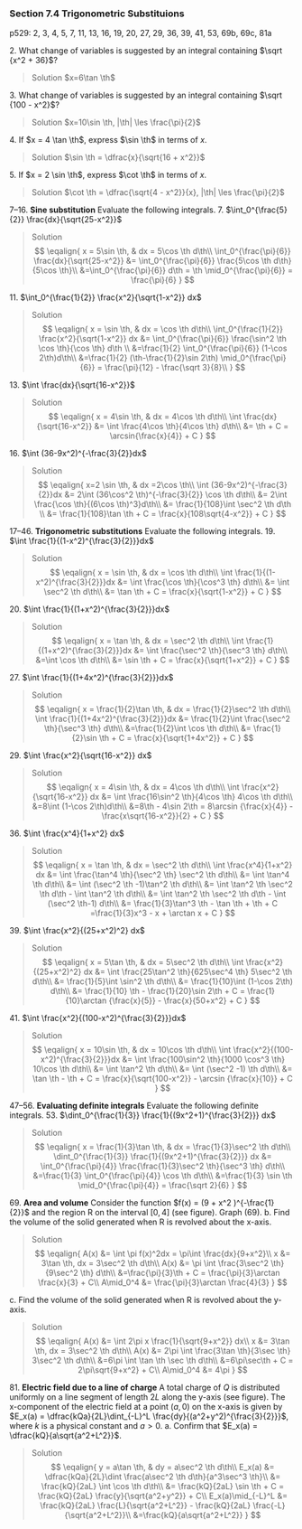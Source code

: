 ### Section 7.4 Trigonometric Substituions
p529: 2, 3, 4, 5, 7, 11, 13, 16, 19, 20, 27, 29, 36, 39, 41, 53, 69b, 69c, 81a

2\. What change of variables is suggested by an integral containing $\sqrt {x^2 + 36}$?
>Solution
$x=6\tan \th$

3\. What change of variables is suggested by an integral containing $\sqrt {100 - x^2}$?
>Solution
$x=10\sin \th, |\th| \les \frac{\pi}{2}$

4\. If $x = 4 \tan \th$, express $\sin \th$ in terms of $x$.
>Solution
$\sin \th = \dfrac{x}{\sqrt{16 + x^2}}$

5\. If $x = 2 \sin \th$, express $\cot \th$ in terms of $x$.
>Solution
$\cot \th = \dfrac{\sqrt{4 - x^2}}{x}, |\th| \les \frac{\pi}{2}$


7–16\. **Sine substitution** Evaluate the following integrals.
7\. $\int_0^{\frac{5}{2}} \frac{dx}{\sqrt{25-x^2}}$
>Solution
$$
\eqalign{
x = 5\sin \th, & dx = 5\cos \th d\th\\
\int_0^{\frac{\pi}{6}} \frac{dx}{\sqrt{25-x^2}} &= \int_0^{\frac{\pi}{6}} \frac{5\cos \th d\th}{5\cos \th}\\
&=\int_0^{\frac{\pi}{6}} d\th = \th \mid_0^{\frac{\pi}{6}} =  \frac{\pi}{6}
}
$$

11\. $\int_0^{\frac{1}{2}} \frac{x^2}{\sqrt{1-x^2}} dx$
>Solution
$$
\eqalign{
x = \sin \th, & dx = \cos \th d\th\\
\int_0^{\frac{1}{2}} \frac{x^2}{\sqrt{1-x^2}}  dx &= \int_0^{\frac{\pi}{6}} \frac{\sin^2 \th \cos \th}{\cos \th} d\th \\
&=\frac{1}{2} \int_0^{\frac{\pi}{6}} (1-\cos 2\th)d\th\\
&=\frac{1}{2} (\th-\frac{1}{2}\sin 2\th) \mid_0^{\frac{\pi}{6}} = \frac{\pi}{12} - \frac{\sqrt 3}{8}\\
}
$$

<!-- pagebreak -->
13\. $\int \frac{dx}{\sqrt{16-x^2}}$
>Solution
$$
\eqalign{
x = 4\sin \th, & dx = 4\cos \th d\th\\
\int \frac{dx}{\sqrt{16-x^2}} &= \int \frac{4\cos \th}{4\cos \th} d\th\\
&= \th + C = \arcsin{\frac{x}{4}} + C
}
$$

16\. $\int (36-9x^2)^{-\frac{3}{2}}dx$
>Solution
$$
\eqalign{
x=2 \sin \th, & dx =2\cos \th\\
\int (36-9x^2)^{-\frac{3}{2}}dx &= 2\int (36\cos^2 \th)^{-\frac{3}{2}} \cos \th d\th\\
&= 2\int \frac{\cos \th}{(6\cos \th)^3}d\th\\
&= \frac{1}{108}\int \sec^2 \th d\th \\
&= \frac{1}{108}\tan \th + C = \frac{x}{108\sqrt{4-x^2}} + C
}
$$

17–46\. **Trigonometric substitutions** Evaluate the following integrals.
19\. $\int \frac{1}{(1-x^2)^{\frac{3}{2}}}dx$
>Solution
$$
\eqalign{
x = \sin \th, & dx = \cos \th d\th\\
\int \frac{1}{(1-x^2)^{\frac{3}{2}}}dx &= \int \frac{\cos \th}{\cos^3 \th} d\th\\
&= \int \sec^2 \th d\th\\
&= \tan \th + C = \frac{x}{\sqrt{1-x^2}} + C
}
$$

20\. $\int \frac{1}{(1+x^2)^{\frac{3}{2}}}dx$
>Solution
$$
\eqalign{
x = \tan \th, & dx = \sec^2 \th d\th\\
\int \frac{1}{(1+x^2)^{\frac{3}{2}}}dx &= \int \frac{\sec^2 \th}{\sec^3 \th} d\th\\
&=\int \cos \th d\th\\
&= \sin \th + C = \frac{x}{\sqrt{1+x^2}} + C
}
$$

<!-- pagebreak -->
27\. $\int \frac{1}{(1+4x^2)^{\frac{3}{2}}}dx$
>Solution
$$
\eqalign{
x = \frac{1}{2}\tan \th, & dx = \frac{1}{2}\sec^2 \th d\th\\
\int \frac{1}{(1+4x^2)^{\frac{3}{2}}}dx &= \frac{1}{2}\int \frac{\sec^2 \th}{\sec^3 \th} d\th\\
&=\frac{1}{2}\int \cos \th d\th\\
&= \frac{1}{2}\sin \th + C = \frac{x}{\sqrt{1+4x^2}} + C
}
$$

29\. $\int \frac{x^2}{\sqrt{16-x^2}} dx$
>Solution
$$
\eqalign{
x = 4\sin \th, & dx = 4\cos \th d\th\\
\int \frac{x^2}{\sqrt{16-x^2}} dx &= \int \frac{16\sin^2 \th}{4\cos \th} 4\cos \th d\th\\
&=8\int (1-\cos 2\th)d\th\\
&=8\th - 4\sin 2\th = 8\arcsin {\frac{x}{4}} - \frac{x\sqrt{16-x^2}}{2} + C
}
$$

36\. $\int \frac{x^4}{1+x^2} dx$
>Solution
$$
\eqalign{
x = \tan \th, & dx = \sec^2 \th d\th\\
\int \frac{x^4}{1+x^2} dx &= \int \frac{\tan^4 \th}{\sec^2 \th} \sec^2 \th d\th\\
&= \int \tan^4 \th d\th\\
&= \int (\sec^2 \th -1)\tan^2 \th d\th\\
&= \int \tan^2 \th \sec^2 \th d\th - \int \tan^2 \th d\th\\
&= \int \tan^2 \th \sec^2 \th d\th - \int (\sec^2 \th-1) d\th\\
&= \frac{1}{3}\tan^3 \th - \tan \th + \th + C =\frac{1}{3}x^3 - x + \arctan x + C
}
$$

<!-- pagebreak -->
39\. $\int \frac{x^2}{(25+x^2)^2} dx$
>Solution
$$
\eqalign{
x = 5\tan \th, & dx = 5\sec^2 \th d\th\\
\int \frac{x^2}{(25+x^2)^2} dx &= \int \frac{25\tan^2 \th}{625\sec^4 \th} 5\sec^2 \th d\th\\
&= \frac{1}{5}\int \sin^2 \th d\th\\
&= \frac{1}{10}\int (1-\cos 2\th) d\th\\
&= \frac{1}{10} \th - \frac{1}{20}\sin 2\th + C = \frac{1}{10}\arctan {\frac{x}{5}} - \frac{x}{50+x^2} + C
}
$$

41\. $\int \frac{x^2}{(100-x^2)^{\frac{3}{2}}}dx$
>Solution
$$
\eqalign{
x = 10\sin \th, & dx = 10\cos \th d\th\\
\int \frac{x^2}{(100-x^2)^{\frac{3}{2}}}dx &= \int \frac{100\sin^2 \th}{1000 \cos^3 \th} 10\cos \th d\th\\
&= \int \tan^2 \th d\th\\
&= \int (\sec^2 -1) \th d\th\\
&= \tan \th - \th + C = \frac{x}{\sqrt{100-x^2}} - \arcsin {\frac{x}{10}} + C
}
$$

47–56\. **Evaluating definite integrals** Evaluate the following definite integrals.
53\. $\dint_0^{\frac{1}{3}} \frac{1}{(9x^2+1)^{\frac{3}{2}}} dx$
>Solution
$$
\eqalign{
x = \frac{1}{3}\tan \th, & dx = \frac{1}{3}\sec^2 \th d\th\\
\dint_0^{\frac{1}{3}} \frac{1}{(9x^2+1)^{\frac{3}{2}}} dx &= \int_0^{\frac{\pi}{4}} \frac{\frac{1}{3}\sec^2 \th}{\sec^3 \th} d\th\\
&=\frac{1}{3} \int_0^{\frac{\pi}{4}} \cos \th d\th\\
&=\frac{1}{3} \sin \th \mid_0^{\frac{\pi}{4}} = \frac{\sqrt 2}{6}
}
$$

<!-- pagebreak -->
69\. **Area and volume** Consider the function $f(x) = (9 + x^2 )^{-\frac{1}{2}}$ and the region R on the interval $[0, 4]$ (see figure). Graph (69).
b. Find the volume of the solid generated when R is revolved about the x-axis.
>Solution
$$
\eqalign{
A(x) &= \int \pi f(x)^2dx = \pi\int \frac{dx}{9+x^2}\\
x &= 3\tan \th, dx = 3\sec^2 \th d\th\\
A(x) &= \pi \int \frac{3\sec^2 \th}{9\sec^2 \th} d\th\\
&=\frac{\pi}{3}\th + C = \frac{\pi}{3}\arctan \frac{x}{3} + C\\
A\mid_0^4 &= \frac{\pi}{3}\arctan \frac{4}{3}
}
$$

c. Find the volume of the solid generated when R is revolved  about the y-axis.
>Solution
$$
\eqalign{
A(x) &= \int 2\pi x \frac{1}{\sqrt{9+x^2}} dx\\
x &= 3\tan \th, dx = 3\sec^2 \th d\th\\
A(x) &= 2\pi \int \frac{3\tan \th}{3\sec \th} 3\sec^2 \th d\th\\
&=6\pi \int \tan \th \sec \th d\th\\
&=6\pi\sec\th + C = 2\pi\sqrt{9+x^2} + C\\
A\mid_0^4 &= 4\pi
}
$$

81\. **Electric field due to a line of charge** A total charge of $Q$ is distributed uniformly on a line segment of length $2L$ along the y-axis (see figure). The x-component of the electric field at a point $(a, 0)$ on the x-axis is given by $E_x(a) = \dfrac{kQa}{2L}\dint_{-L}^L \frac{dy}{(a^2+y^2)^{\frac{3}{2}}}$, where $k$ is a physical constant and $a>0$.
a. Confirm that $E_x(a) = \dfrac{kQ}{a\sqrt{a^2+L^2}}$.
>Solution
$$
\eqalign{
y = a\tan \th, & dy = a\sec^2 \th d\th\\
E_x(a) &= \dfrac{kQa}{2L}\dint \frac{a\sec^2 \th d\th}{a^3\sec^3 \th}\\
&= \frac{kQ}{2aL} \int \cos \th d\th\\
&= \frac{kQ}{2aL} \sin \th + C = \frac{kQ}{2aL} \frac{y}{\sqrt{a^2+y^2}} + C\\
E_x(a)\mid_{-L}^L &= \frac{kQ}{2aL} \frac{L}{\sqrt{a^2+L^2}} - \frac{kQ}{2aL} \frac{-L}{\sqrt{a^2+L^2}}\\
&=\frac{kQ}{a\sqrt{a^2+L^2}}
}
$$
